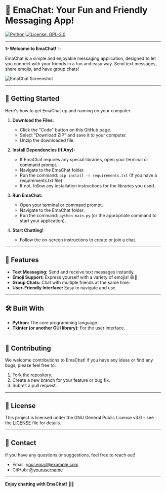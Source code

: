 # 💬 EmaChat: Your Fun and Friendly Messaging App!

[![Python](https://img.shields.io/badge/python-3670A0?style=for-the-badge&logo=python&logoColor=ffdd54)](https://www.python.org/) [![License: GPL-3.0](https://img.shields.io/badge/License-GPLv3-blue.svg)](https://www.gnu.org/licenses/gpl-3.0)

---

**✨ Welcome to EmaChat!** ✨

EmaChat is a simple and enjoyable messaging application, designed to let you connect with your friends in a fun and easy way. Send text messages, share emojis, and have group chats!

![EmaChat Screenshot](link-to-your-screenshot-or-gif)

---

## 🚀 Getting Started

Here's how to get EmaChat up and running on your computer:

1.  **Download the Files:**
    * Click the "Code" button on this GitHub page.
    * Select "Download ZIP" and save it to your computer.
    * Unzip the downloaded file.

2.  **Install Dependencies (If Any):**
    * If EmaChat requires any special libraries, open your terminal or command prompt.
    * Navigate to the EmaChat folder.
    * Run the command: `pip install -r requirements.txt` (If you have a requirements.txt file)
    * If not, follow any installation instructions for the libraries you used.

3.  **Run EmaChat:**
    * Open your terminal or command prompt.
    * Navigate to the EmaChat folder.
    * Run the command: `python main.py` (or the appropriate command to start your application).

4.  **Start Chatting!**
    * Follow the on-screen instructions to create or join a chat.

---

## 🌟 Features

* **Text Messaging:** Send and receive text messages instantly.
* **Emoji Support:** Express yourself with a variety of emojis! 😃🎉
* **Group Chats:** Chat with multiple friends at the same time.
* **User-Friendly Interface:** Easy to navigate and use.

---

## 🛠️ Built With

* **Python:** The core programming language.
* **Tkinter (or another GUI library):** For the user interface.

---

## 🤝 Contributing

We welcome contributions to EmaChat! If you have any ideas or find any bugs, please feel free to:

1.  Fork the repository.
2.  Create a new branch for your feature or bug fix.
3.  Submit a pull request.

---

## 📄 License

This project is licensed under the GNU General Public License v3.0 - see the [LICENSE](LICENSE) file for details.

---

## 📧 Contact

If you have any questions or suggestions, feel free to reach out!

* Email: your.email@example.com
* GitHub: [@yourusername](https://github.com/yourusername)

---

**Enjoy chatting with EmaChat!** 🚀✨
